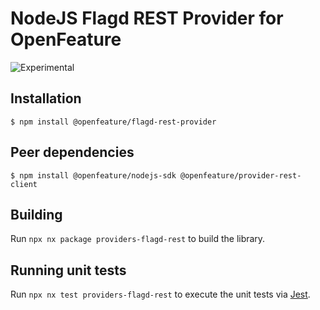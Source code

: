 # NodeJS Flagd REST Provider for OpenFeature

![Experimental](https://img.shields.io/badge/experimental-breaking%20changes%20allowed-yellow)

## Installation

```
$ npm install @openfeature/flagd-rest-provider
```

## Peer dependencies

```
$ npm install @openfeature/nodejs-sdk @openfeature/provider-rest-client
```

## Building

Run `npx nx package providers-flagd-rest` to build the library.

## Running unit tests

Run `npx nx test providers-flagd-rest` to execute the unit tests via [Jest](https://jestjs.io).

